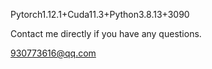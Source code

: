 
Pytorch1.12.1+Cuda11.3+Python3.8.13+3090

Contact me directly if you have any questions.

930773616@qq.com
